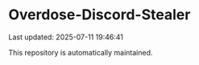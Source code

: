 # Overdose-Discord-Stealer

Last updated: 2025-07-11 19:46:41

This repository is automatically maintained.
